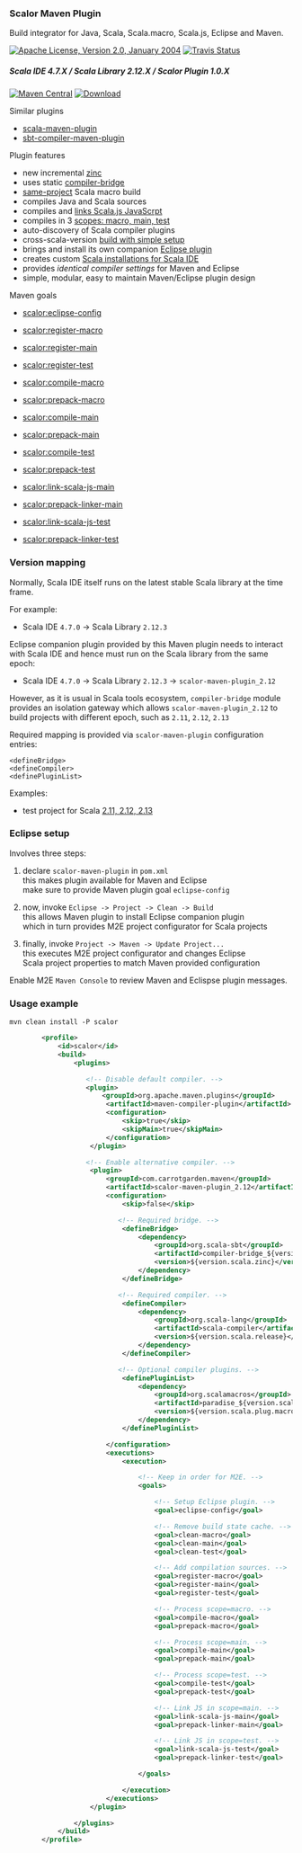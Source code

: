 
### Scalor Maven Plugin

Build integrator for Java, Scala, Scala.macro, Scala.js, Eclipse and Maven.

[![Apache License, Version 2.0, January 2004](https://img.shields.io/github/license/mojohaus/versions-maven-plugin.svg?label=License)](http://www.apache.org/licenses/)
[![Travis Status](https://travis-ci.org/random-maven/scalor-maven-plugin.svg?branch=master)](https://travis-ci.org/random-maven/scalor-maven-plugin/builds)

##### Scala IDE 4.7.X / Scala Library 2.12.X / Scalor Plugin 1.0.X
[![Maven Central](https://maven-badges.herokuapp.com/maven-central/com.carrotgarden.maven/scalor-maven-plugin/badge.svg?style=plastic)](https://maven-badges.herokuapp.com/maven-central/com.carrotgarden.maven/scalor-maven-plugin_2.12)
[![Download](https://api.bintray.com/packages/random-maven/maven/scalor-maven-plugin_2.12/images/download.svg)](https://bintray.com/random-maven/maven/scalor-maven-plugin_2.12/_latestVersion)

Similar plugins
* [scala-maven-plugin](https://github.com/davidB/scala-maven-plugin)
* [sbt-compiler-maven-plugin](https://github.com/sbt-compiler-maven-plugin/sbt-compiler-maven-plugin)

Plugin features
* new incremental [zinc](https://github.com/sbt/zinc)
* uses static [compiler-bridge](https://github.com/sbt/zinc/tree/1.x/internal/compiler-bridge)
* [same-project](https://stackoverflow.com/questions/21994764/scala-macros-and-separate-compilation-units) Scala macro build
* compiles Java and Scala sources
* compiles and [links Scala.js JavaScrpt](https://github.com/scala-js/scala-js-cli)
* compiles in 3 [scopes: macro, main, test](http://scala-ide.org/docs/current-user-doc/features/scalacompiler/index.html)
* auto-discovery of Scala compiler plugins
* cross-scala-version [build with simple setup](https://github.com/random-maven/scalor-maven-plugin/tree/master/src/it/test-cross)
* brings and install its own companion [Eclipse plugin](https://github.com/random-maven/scalor-maven-plugin/blob/master/src/main/scala/com/carrotgarden/maven/scalor/EclipsePlugin.scala)
* creates custom [Scala installations for Scala IDE](http://scala-ide.org/docs/4.0.x/advancedsetup/scala-installations.html)
* provides *identical compiler settings* for Maven and Eclipse
* simple, modular, easy to maintain Maven/Eclipse plugin design 

Maven goals

* [scalor:eclipse-config](https://random-maven.github.io/scalor-maven-plugin/eclipse-config-mojo.html)

* [scalor:register-macro](https://random-maven.github.io/scalor-maven-plugin/register-macro-mojo.html)
* [scalor:register-main](https://random-maven.github.io/scalor-maven-plugin/register-main-mojo.html)
* [scalor:register-test](https://random-maven.github.io/scalor-maven-plugin/register-test-mojo.html)

* [scalor:compile-macro](https://random-maven.github.io/scalor-maven-plugin/compile-macro-mojo.html)
* [scalor:prepack-macro](https://random-maven.github.io/scalor-maven-plugin/prepack-macro-mojo.html)
  
* [scalor:compile-main](https://random-maven.github.io/scalor-maven-plugin/compile-main-mojo.html)
* [scalor:prepack-main](https://random-maven.github.io/scalor-maven-plugin/prepack-main-mojo.html)
  
* [scalor:compile-test](https://random-maven.github.io/scalor-maven-plugin/compile-test-mojo.html)
* [scalor:prepack-test](https://random-maven.github.io/scalor-maven-plugin/prepack-test-mojo.html)

* [scalor:link-scala-js-main](https://random-maven.github.io/scalor-maven-plugin/link-scala-js-main-mojo.html)
* [scalor:prepack-linker-main](https://random-maven.github.io/scalor-maven-plugin/prepack-linker-main-mojo.html)

* [scalor:link-scala-js-test](https://random-maven.github.io/scalor-maven-plugin/link-scala-js-test-mojo.html)
* [scalor:prepack-linker-test](https://random-maven.github.io/scalor-maven-plugin/prepack-linker-test-mojo.html)

### Version mapping

Normally, Scala IDE itself runs 
on the latest stable Scala library at the time frame.

For example:
* Scala IDE `4.7.0` -> Scala Library `2.12.3`

Eclipse companion plugin provided by this Maven plugin
needs to interact with Scala IDE and hence must run
on the Scala library from the same epoch:
* Scala IDE `4.7.0` -> Scala Library `2.12.3` -> `scalor-maven-plugin_2.12`

However, as it is usual in Scala tools ecosystem, 
`compiler-bridge` module provides an isolation gateway 
which allows `scalor-maven-plugin_2.12` to build projects 
with different epoch, such as `2.11`, `2.12`, `2.13`

Required mapping is provided via `scalor-maven-plugin` configuration entries:
```
<defineBridge>
<defineCompiler>
<definePluginList>
```

Examples:
* test project for Scala [2.11, 2.12, 2.13](https://github.com/random-maven/scalor-maven-plugin/tree/master/src/it/test-cross)

### Eclipse setup

Involves three steps:

1. declare `scalor-maven-plugin` in `pom.xml`  
   this makes plugin available for Maven and Eclipse  
   make sure to provide Maven plugin goal `eclipse-config`  
  
2. now, invoke `Eclipse -> Project -> Clean -> Build`  
   this allows Maven plugin to install Eclipse companion plugin  
   which in turn provides M2E project configurator for Scala projects  
  
3. finally, invoke `Project -> Maven -> Update Project...`  
   this executes M2E project configurator and changes Eclipse  
   Scala project properties to match Maven provided configuration  

Enable M2E `Maven Console` to review Maven and Eclispse plugin messages.  

### Usage example

```
mvn clean install -P scalor
```

```xml
        <profile>
            <id>scalor</id>
            <build>
                <plugins>

                   <!-- Disable default compiler. -->
                   <plugin>
                       <groupId>org.apache.maven.plugins</groupId>
                        <artifactId>maven-compiler-plugin</artifactId>
                        <configuration>
                            <skip>true</skip>
                            <skipMain>true</skipMain>
                        </configuration>
                    </plugin>

                   <!-- Enable alternative compiler. -->
                    <plugin>
                        <groupId>com.carrotgarden.maven</groupId>
                        <artifactId>scalor-maven-plugin_2.12</artifactId>
                        <configuration>
                            <skip>false</skip>

                           <!-- Required bridge. -->
                            <defineBridge>
                                <dependency>
                                    <groupId>org.scala-sbt</groupId>
                                    <artifactId>compiler-bridge_${version.scala.epoch}</artifactId>
                                    <version>${version.scala.zinc}</version>
                                </dependency>
                            </defineBridge>

                           <!-- Required compiler. -->
                            <defineCompiler>
                                <dependency>
                                    <groupId>org.scala-lang</groupId>
                                    <artifactId>scala-compiler</artifactId>
                                    <version>${version.scala.release}</version>
                                </dependency>
                            </defineCompiler>

                           <!-- Optional compiler plugins. -->
                            <definePluginList>
                                <dependency>
                                    <groupId>org.scalamacros</groupId>
                                    <artifactId>paradise_${version.scala.release}</artifactId>
                                    <version>${version.scala.plug.macro}</version>
                                </dependency>
                            </definePluginList>

                        </configuration>
                        <executions>
                            <execution>

                                <!-- Keep in order for M2E. -->
                                <goals>

                                    <!-- Setup Eclipse plugin. -->
                                    <goal>eclipse-config</goal>

                                    <!-- Remove build state cache. -->
                                    <goal>clean-macro</goal>
                                    <goal>clean-main</goal>
                                    <goal>clean-test</goal>

                                    <!-- Add compilation sources. -->
                                    <goal>register-macro</goal>
                                    <goal>register-main</goal>
                                    <goal>register-test</goal>

                                    <!-- Process scope=macro. -->
                                    <goal>compile-macro</goal>
                                    <goal>prepack-macro</goal>

                                    <!-- Process scope=main. -->
                                    <goal>compile-main</goal>
                                    <goal>prepack-main</goal>

                                    <!-- Process scope=test. -->
                                    <goal>compile-test</goal>
                                    <goal>prepack-test</goal>

                                    <!-- Link JS in scope=main. -->
                                    <goal>link-scala-js-main</goal>
                                    <goal>prepack-linker-main</goal>

                                    <!-- Link JS in scope=test. -->
                                    <goal>link-scala-js-test</goal>
                                    <goal>prepack-linker-test</goal>

                                </goals>

                            </execution>
                        </executions>
                    </plugin>

                </plugins>
            </build>
        </profile>
```

